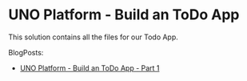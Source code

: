 # UNO Platform - Build an ToDo App

This solution contains all the files for our Todo App.

BlogPosts:
 * [UNO Platform - Build an ToDo App - Part 1](https://steven-giesel.com/blogPost/b2234ada-0978-4c7b-841e-ca6a255247b0)